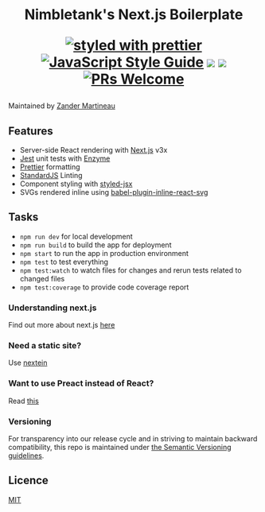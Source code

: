 <h1 align="center">
  Nimbletank's Next.js Boilerplate

  [![styled with prettier](https://img.shields.io/badge/styled_with-prettier-ff69b4.svg?style=flat-square)](https://github.com/prettier/prettier)
  [![JavaScript Style Guide](https://img.shields.io/badge/code_style-standard-yellow.svg?style=flat-square)](https://standardjs.com)
  ![](https://img.shields.io/badge/javascript-ES6-ffb400.svg?style=flat-square)
  ![](https://img.shields.io/badge/licence-MIT-blue.svg?style=flat-square)
  [![PRs Welcome](https://img.shields.io/badge/PRs-welcome-brightgreen.svg?style=flat-square)](http://makeapullrequest.com)
</h1>

Maintained by [Zander Martineau](https://github.com/mrmartineau)

## Features
* Server-side React rendering with [Next.js](https://github.com/zeit/next.js/) v3x
* [Jest](https://facebook.github.io/jest/) unit tests with [Enzyme](https://github.com/airbnb/enzyme)
* [Prettier](https://github.com/prettier/prettier) formatting
* [StandardJS](https://standardjs.com) Linting
* Component styling with [styled-jsx](https://github.com/zeit/styled-jsx/)
* SVGs rendered inline using [babel-plugin-inline-react-svg](https://github.com/kesne/babel-plugin-inline-react-svg)

## Tasks
* `npm run dev` for local development
* `npm run build` to build the app for deployment
* `npm start` to run the app in production environment
* `npm test` to test everything
* `npm test:watch` to watch files for changes and rerun tests related to changed files
* `npm test:coverage` to provide code coverage report

### Understanding next.js
Find out more about next.js [here](https://learnnextjs.com)

### Need a static site?
Use [nextein](https://github.com/elmasse/nextein)

### Want to use Preact instead of React?
Read [this](https://github.com/zeit/next.js/tree/master/examples/using-preact)

### Versioning
For transparency into our release cycle and in striving to maintain backward compatibility, this repo is maintained under [the Semantic Versioning guidelines](http://semver.org/).

## Licence

[MIT](LICENCE)
